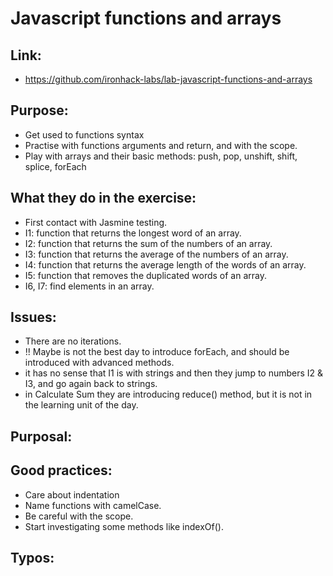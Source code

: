 # Javascript functions and arrays

## Link:
  - https://github.com/ironhack-labs/lab-javascript-functions-and-arrays
## Purpose:
  - Get used to functions syntax
  - Practise with functions arguments and return, and with the scope.
  - Play with arrays and their basic methods: push, pop, unshift, shift, splice, forEach
## What they do in the exercise:
  - First contact with Jasmine testing.
  - I1: function that returns the longest word of an array.
  - I2: function that returns the sum of the numbers of an array.
  - I3: function that returns the average of the numbers of an array.
  - I4: function that returns the average length of the words of an array.
  - I5: function that removes the duplicated words of an array.
  - I6, I7: find elements in an array.
## Issues:
  - There are no iterations.
  - !! Maybe is not the best day to introduce forEach, and should be introduced with advanced methods.
  - it has no sense that I1 is with strings and then they jump to numbers I2 & I3, and go again back to strings.
  - in Calculate Sum they are introducing reduce() method, but it is not in the learning unit of the day.
## Purposal:

## Good practices:
  - Care about indentation
  - Name functions with camelCase.
  - Be careful with the scope.
  - Start investigating some methods like indexOf().
## Typos:
